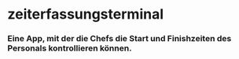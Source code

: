 # zeiterfassungsterminal

### Eine App, mit der die Chefs die Start und Finishzeiten des Personals  kontrollieren können.
